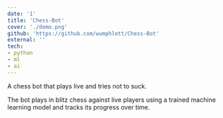 ```yaml
---
date: '1'
title: 'Chess-Bot'
cover: './demo.png'
github: 'https://github.com/wumphlett/Chess-Bot'
external: ''
tech:
- python
- ml
- ai
---
```


A chess bot that plays live and tries not to suck.  
  
The bot plays in blitz chess against live players using a trained machine learning model and tracks its progress over time.